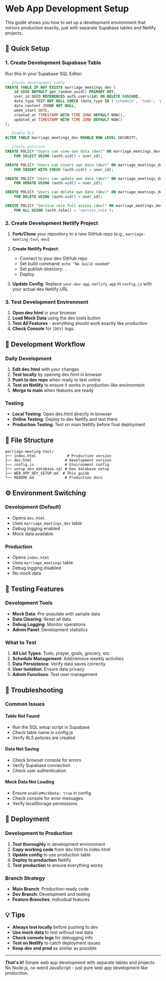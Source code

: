 # Web App Development Setup

This guide shows you how to set up a development environment that mirrors production exactly, just with separate Supabase tables and Netlify projects.

## 🚀 Quick Setup

### 1. Create Development Supabase Table

Run this in your Supabase SQL Editor:

```sql
-- Create development table
CREATE TABLE IF NOT EXISTS marriage_meetings_dev (
    id UUID DEFAULT gen_random_uuid() PRIMARY KEY,
    user_id UUID REFERENCES auth.users(id) ON DELETE CASCADE,
    data_type TEXT NOT NULL CHECK (data_type IN ('schedule', 'todo', 'prayer', 'goals', 'grocery', 'unconfessed_sin', 'weekly_winddown')),
    data_content JSONB NOT NULL,
    week_start DATE,
    created_at TIMESTAMP WITH TIME ZONE DEFAULT NOW(),
    updated_at TIMESTAMP WITH TIME ZONE DEFAULT NOW()
);

-- Enable RLS
ALTER TABLE marriage_meetings_dev ENABLE ROW LEVEL SECURITY;

-- Create policies
CREATE POLICY "Users can view own data (dev)" ON marriage_meetings_dev
    FOR SELECT USING (auth.uid() = user_id);

CREATE POLICY "Users can insert own data (dev)" ON marriage_meetings_dev
    FOR INSERT WITH CHECK (auth.uid() = user_id);

CREATE POLICY "Users can update own data (dev)" ON marriage_meetings_dev
    FOR UPDATE USING (auth.uid() = user_id);

CREATE POLICY "Users can delete own data (dev)" ON marriage_meetings_dev
    FOR DELETE USING (auth.uid() = user_id);

CREATE POLICY "Service role full access (dev)" ON marriage_meetings_dev
    FOR ALL USING (auth.role() = 'service_role');
```

### 2. Create Development Netlify Project

1. **Fork/Clone** your repository to a new GitHub repo (e.g., `marriage-meeting-tool-dev`)
2. **Create Netlify Project**:
   - Connect to your dev GitHub repo
   - Set build command: `echo "No build needed"`
   - Set publish directory: `.`
   - Deploy

3. **Update Config**: Replace `your-dev-app.netlify.app` in `config.js` with your actual dev Netlify URL

### 3. Test Development Environment

1. **Open dev.html** in your browser
2. **Load Mock Data** using the dev tools button
3. **Test All Features** - everything should work exactly like production
4. **Check Console** for `[DEV]` logs

## 🔄 Development Workflow

### Daily Development
1. **Edit dev.html** with your changes
2. **Test locally** by opening dev.html in browser
3. **Push to dev repo** when ready to test online
4. **Test on Netlify** to ensure it works in production-like environment
5. **Merge to main** when features are ready

### Testing
- **Local Testing**: Open dev.html directly in browser
- **Online Testing**: Deploy to dev Netlify and test there
- **Production Testing**: Test on main Netlify before final deployment

## 📁 File Structure

```
marriage-meeting-tool/
├── index.html              # Production version
├── dev.html               # Development version  
├── config.js              # Environment config
├── setup_dev_database.sql # Dev database setup
├── WEB_APP_DEV_SETUP.md  # This guide
└── README.md              # Production docs
```

## ⚙️ Environment Switching

### Development (Default)
- Opens `dev.html`
- Uses `marriage_meetings_dev` table
- Debug logging enabled
- Mock data available

### Production
- Opens `index.html` 
- Uses `marriage_meetings` table
- Debug logging disabled
- No mock data

## 🧪 Testing Features

### Development Tools
- **Mock Data**: Pre-populate with sample data
- **Data Clearing**: Reset all data
- **Debug Logging**: Monitor operations
- **Admin Panel**: Development statistics

### What to Test
1. **All List Types**: Todo, prayer, goals, grocery, etc.
2. **Schedule Management**: Add/remove weekly activities
3. **Data Persistence**: Verify data saves correctly
4. **User Isolation**: Ensure data privacy
5. **Admin Functions**: Test user management

## 🚨 Troubleshooting

### Common Issues

#### Table Not Found
- Run the SQL setup script in Supabase
- Check table name in config.js
- Verify RLS policies are created

#### Data Not Saving
- Check browser console for errors
- Verify Supabase connection
- Check user authentication

#### Mock Data Not Loading
- Ensure `enableMockData: true` in config
- Check console for error messages
- Verify localStorage permissions

## 🔄 Deployment

### Development to Production
1. **Test thoroughly** in development environment
2. **Copy working code** from dev.html to index.html
3. **Update config** to use production table
4. **Deploy to production** Netlify
5. **Test production** to ensure everything works

### Branch Strategy
- **Main Branch**: Production-ready code
- **Dev Branch**: Development and testing
- **Feature Branches**: Individual features

## 💡 Tips

- **Always test locally** before pushing to dev
- **Use mock data** to test without real data
- **Check console logs** for debugging info
- **Test on Netlify** to catch deployment issues
- **Keep dev and prod** as similar as possible

---

**That's it!** Simple web app development with separate tables and projects. No Node.js, no weird JavaScript - just pure web app development like production.

